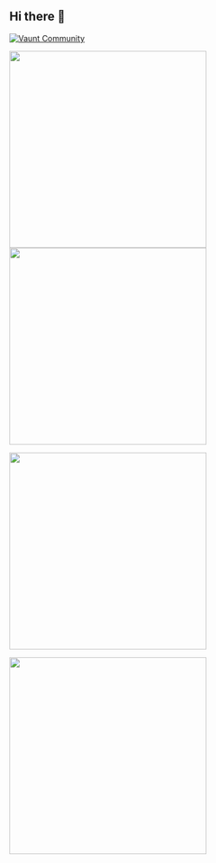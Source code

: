 ## Hi there 👋

<!--
**imtanujbranch/imtanujbranch** is a ✨ _special_ ✨ repository because its `README.md` (this file) appears on your GitHub profile.

Here are some ideas to get you started:

- 🔭 I’m currently working on ...
- 🌱 I’m currently learning ...
- 👯 I’m looking to collaborate on ...
- 🤔 I’m looking for help with ...
- 💬 Ask me about ...
- 📫 How to reach me: ...
- 😄 Pronouns: ...
- ⚡ Fun fact: ...
-->

[![Vaunt Community](https://api.vaunt.dev/v1/github/entities/{{imtanujbranch}}/badges/community)](https://community.vaunt.dev/board/{{imtanujbranch}})

<p style="display:inline;">
  <img src="https://api.vaunt.dev/v1/github/entities/{{imtanujbranch}}/achievements?format=svg&limit=3" width="350" />
  <img src="https://api.vaunt.dev/v1/github/entities/{{imtanujbranch}}/contributions?format=svg" width="350" />
</p>

<!--
<p style="display:inline;">    
    </a>
</p>
-->


<p>
    <a href="https://community.vaunt.dev/board/{{imtanujbranch}}/achievements">
        <img src="https://api.vaunt.dev/v1/github/entities/{{imtanujbranch}}/achievements?format=svg&limit=3" width="350" />
    </a>
</p>

<p>
  <a href="https://community.vaunt.dev/board/imtanujbranch/achievements">
    <img decoding="async" loading="lazy" src="https://api.vaunt.dev/v1/github/entities/imtanujbranch/achievements?format=svg&limit=8&raw=true" width="350" />
  </a>
</p>




